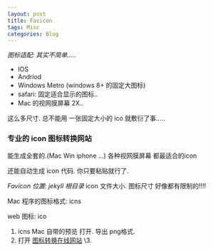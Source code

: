 ```yaml
---
layout: post
title: Favicon
tags: Misc
categories: Blog
---
```





*图标适配: 其实不简单.....*

- IOS 
- Andriod
- Windows Metro (windows 8+ 的固定大图标)
- safari: 固定适合显示的图标..
- Mac 的视网膜屏幕 2X..

这么多尺寸. 总不能用 一张固定大小的 ico 就敷衍了事.....




### 专业的 icon 图标转换网站
能生成全套的.(Mac Win iphone ...) 各种视网膜屏幕 都最适合的icon

还能自动生成 icon 代码. 你只要粘贴就行了.





*Favicon 位置: jekyll 根目录* icon 文件大小.  图标尺寸 好像都有限制的!!!!



Mac 程序的图标格式:   icns

web 图标:  ico



1.  icns Mac 自带的预览 打开. 导出 png格式.
2.  打开 [图标转换在线网站][1]
\3. 




[1]:	http://realfavicongenerator.net/